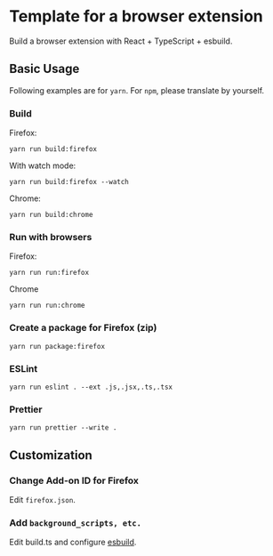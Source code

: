 # Template for a browser extension

Build a browser extension with React + TypeScript + esbuild.

## Basic Usage

Following examples are for `yarn`. For `npm`, please translate by yourself.

### Build

Firefox:

```
yarn run build:firefox
```

With watch mode:

```
yarn run build:firefox --watch
```

Chrome:

```
yarn run build:chrome
```

### Run with browsers

Firefox:

```
yarn run run:firefox
```

Chrome

```
yarn run run:chrome
```

### Create a package for Firefox (zip)

```
yarn run package:firefox
```

### ESLint

```
yarn run eslint . --ext .js,.jsx,.ts,.tsx
```

### Prettier

```
yarn run prettier --write .
```

## Customization

### Change Add-on ID for Firefox

Edit `firefox.json`.

### Add `background_scripts, etc.`

Edit build.ts and configure [esbuild](https://esbuild.github.io/).
